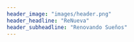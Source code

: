 ```yaml
---
header_image: "images/header.png"
header_headline: "ReNueva"
header_subheadline: "Renovando Sueños"
---
```

